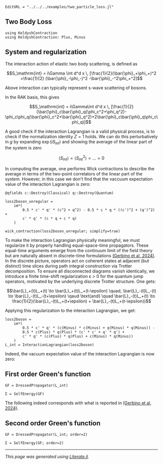 ```@meta
EditURL = "../../../examples/two_particle_loss.jl"
```

## Two Body Loss

````@example two_particle_loss
using KeldyshContraction
using KeldyshContraction: Plus, Minus
````

## System and regularization

The interaction action of elastic two body scattering, is defined as
```math
S_\mathrm{int} = i\Gamma \int d^d x \, [\frac{1}{2}(\bar{\phi}_+\phi_+)^2 +\frac{1}{2} (\bar{\phi}_-\phi_-)^2 -\bar{\phi}_-^2\phi_+^2]
```
Above interaction can typically represent s-wave scattering of bosons.

In the RAK basis, this gives
```math
S_\mathrm{int} = i\Gamma\int d^d x \, [\frac{1}{2}(\bar{\phi}_c\bar{\phi}_q(\phi_c^2+\phi_q^2)-\phi_c\phi_q(\bar{\phi}_c^2+\bar{\phi}_q^2)+2\bar{\phi}_c\bar{\phi}_q\phi_c\phi_q)]
```

A good check if the interaction Lagrangian is a valid physical process, is to check if the
normalization identity $Z=1$ holds. We can do this perturbatively in $g$ by expanding
$\exp(i S_\mathrm{int})$  and showing the average of the linear part of the system is zero
```math
\langle S_\mathrm{int}\rangle =  \langle S_\mathrm{int}^2\rangle  =\ldots = 0
```
In computing the average, one performs Wick contractions to describe the average in terms
of the two-point correlators of the linear part of the system. However, in this case we
don't find that the vaccuum expectation value of the interaction Lagrangian is zero:

````@example two_particle_loss
@qfields c::Destroy(Classical) q::Destroy(Quantum)

loss2boson_unregular =
    im*(
        0.5 * c' * q' * (c^2 + q^2) - 0.5 * c * q * ((c')^2 + (q')^2) +
        c' * q' * (c * q + c * q)
    )

wick_contraction(loss2boson_unregular; simplify=true)
````

To make the interaction Lagrangian physically meaningful, we must regularize it by properly
handling equal-space-time propagators. These equal-time arguments emerge from the continuum
limit of the field theory but are naturally absent in discrete-time formulations
[(Gerbino et al, 2024)](https://arxiv.org/abs/2406.20028).
In the discrete picture, operators act on coherent states at adjacent (but distinct) time
slices during path integral construction via Trotter decomposition. To ensure all disconnected
diagrams vanish identically, we introduce a finite time-shift regularization ε > 0 for the
quantum jump operators, motivated by the underlying discrete Trotter structure. One gets:
```math
\bar{L}_+(t)L_+(t) \to \bar{L}_+(t)L_+(t-\epsilon) \quad, \bar{L}_-(t)L_-(t) \to \bar{L}_-(t)L_-(t+\epsilon)
\qaud \text{and} \quad
\bar{L}_-(t)L_+(t) \to \frac{1}{2}(\bar{L}_-(t)L_+(t+\epsilon) + \bar{L}_-(t)L_+(t-\epsilon))
```
Applying this regularization to the interaction Lagrangian, we get:

````@example two_particle_loss
loss2boson =
    im*(
        0.5 * c' * q' * (c(Minus) * c(Minus) + q(Minus) * q(Minus)) -
        0.5 * c(Plus) * q(Plus) * (c' * c' + q' * q') +
        c' * q' * (c(Plus) * q(Plus) + c(Minus) * q(Minus))
    )
L_int = InteractionLagrangian(loss2boson)
````

Indeed, the vacuum expectation value of the interaction Lagrangian is now zero:

## First order Green's function

````@example two_particle_loss
GF = DressedPropagator(L_int)
````

````@example two_particle_loss
Σ = SelfEnergy(GF)
````

The following indeed corresponds with what is reported in [(Gerbino et al, 2024)](https://arxiv.org/abs/2406.20028).

## Second order Green's function

````@example two_particle_loss
GF = DressedPropagator(L_int; order=2)
````

````@example two_particle_loss
Σ = SelfEnergy(GF; order=2)
````

---

*This page was generated using [Literate.jl](https://github.com/fredrikekre/Literate.jl).*

